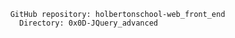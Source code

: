           GitHub repository: holbertonschool-web_front_end
            Directory: 0x0D-JQuery_advanced
